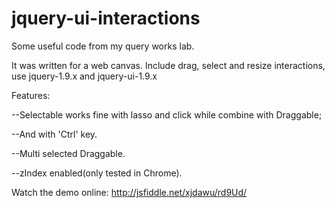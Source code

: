 jquery-ui-interactions
======================

Some useful code from my query works lab.

It was written for a web canvas. Include drag, select and resize interactions, use jquery-1.9.x and jquery-ui-1.9.x

Features: 

--Selectable works fine with lasso and click while combine with Draggable;

--And with 'Ctrl' key.

--Multi selected Draggable.

--zIndex enabled(only tested in Chrome).

Watch the demo online: http://jsfiddle.net/xjdawu/rd9Ud/
